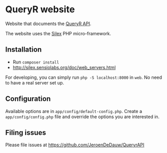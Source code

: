 # QueryR website

Website that documents the [QueryR API](https://github.com/JeroenDeDauw/QueryrAPI).

The website uses the [Silex](silex.sensiolabs.org/) PHP micro-framework.

## Installation

* Run `composer install`
* http://silex.sensiolabs.org/doc/web_servers.html

For developing, you can simply run `php -S localhost:8000` in `web`. No need to have a real server
set up.

## Configuration

Available options are in `app/config/default-config.php`. Create a `app/config/config.php` file
and override the options you are interested in.

## Filing issues

Please file issues at https://github.com/JeroenDeDauw/QueryrAPI
